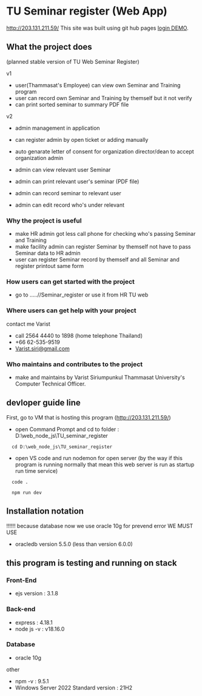 # TU Seminar register (Web App)

http://203.131.211.59/
This site was built using git hub pages [login DEMO](https://brokenhead.github.io/TU_seminar_register_README/login_TU_SEMINAR_.html).

## What the project does
(planned stable version of TU Web Seminar Register)

v1
- user(Thammasat's Employee) can view own Seminar and Training program
- user can record own Seminar and Training by themself but it not verify
- can print sorted seminar to summary PDF file

v2
- admin management in application
- can register admin by open ticket or adding manually
- auto genarate letter of consent for organization director/dean to accept organization admin
  
- admin can view relevant user Seminar
- admin can print relevant user's seminar (PDF file)
- admin can record seminar to relevant user
- admin can edit record who's under relevant


###  Why the project is useful
- make HR admin got less call phone for checking who's passing Seminar and Training
- make facility admin can register Seminar by themself not have to pass Seminar data to HR admin
- user can register Seminar record by themself and all Seminar and register printout same form 


### How users can get started with the project
- go to .....//Seminar_register or use it from HR TU web

### Where users can get help with your project
contact me Varist
- call 2564 4440 to 1898 (home telephone Thailand)
- +66 62-535-9519 
- Varist.siri@gmail.com

### Who maintains and contributes to the project
- make and maintains by Varist Siriumpunkul Thammasat University's Computer Technical Officer.


## devloper guide line

First, go to VM that is hosting this program (http://203.131.211.59/)

- open Command Prompt and cd to folder : D:\web_node_js\TU_seminar_register
```
  cd D:\web_node_js\TU_seminar_register
```

- open VS code and run nodemon for open server (by the way if this program is running normally that mean this web server is run as startup run time service)
```
  code .
```
```
  npm run dev
```


## Installation notation

!!!!!! because database now we use oracle 10g for prevend error
WE MUST USE 
- oracledb version 5.5.0 (less than version 6.0.0)

## this program is testing and running on stack
### Front-End
- ejs version : 3.1.8
### Back-end
- express : 4.18.1
- node js -v : v18.16.0
### Database
- oracle 10g

other
- npm -v : 9.5.1
- Windows Server 2022 Standard version : 21H2


